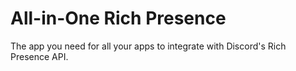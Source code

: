 # All-in-One Rich Presence
The app you need for all your apps to integrate with Discord's Rich Presence API.
